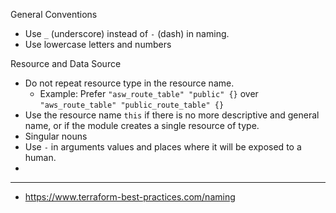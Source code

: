 General Conventions
- Use `_` (underscore) instead of `-` (dash) in naming.
- Use lowercase letters and numbers

Resource and Data Source
- Do not repeat resource type in the resource name. 
	- Example: Prefer `"asw_route_table" "public" {}` over `"aws_route_table" "public_route_table" {}`
- Use the resource name `this` if there is no more descriptive and general name, or if the module creates a single resource of type.
- Singular nouns
- Use `-` in arguments values and places where it will be exposed to a human. 
- 


----

- https://www.terraform-best-practices.com/naming